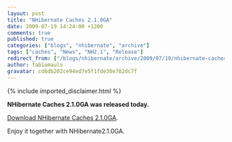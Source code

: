 ```yaml
---
layout: post
title: "NHibernate Caches 2.1.0GA"
date: 2009-07-19 14:24:00 +1200
comments: true
published: true
categories: ["blogs", "nhibernate", "archive"]
tags: ["caches", "News", "NH2.1", "Release"]
redirect_from: ["/blogs/nhibernate/archive/2009/07/19/nhibernate-caches-2-1-0ga.aspx/", "/blogs/nhibernate/archive/2009/07/19/nhibernate-caches-2-1-0ga.html"]
author: fabiomaulo
gravatar: cd6db202ce94ed7e5f1fde30e702dc7f
---
```

{% include imported_disclaimer.html %}
<p>
<p><strong>NHibernate Caches 2.1.0GA was released today.</strong></p>
<p><a target="_blank" href="https://sourceforge.net/projects/nhcontrib/files/NHibernate.Caches/NHCH2.1.0GA-bin.zip/download">Download NHibernate Caches 2.1.0GA</a>.</p>
<p>Enjoy it together with NHibernate2.1.0GA.</p>
</p>
